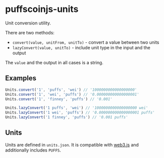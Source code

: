 # puffscoinjs-units

Unit conversion utility.

There are two methods:

- `convert(value, unitFrom, unitTo)` - convert a value between two units
- `lazyConvert(value, unitTo)` - include unit type in the input and the output

The `value` and the output in all cases is a string.

## Examples

```js
Units.convert('1', 'puffs', 'wei') // '1000000000000000000'
Units.convert('1', 'wei', 'puffs') // '0.000000000000000001'
Units.convert('1', 'finney', 'puffs') // '0.001'

Units.lazyConvert('1 puffs', 'wei') // '1000000000000000000 wei'
Units.lazyConvert('1 wei', 'puffs') // '0.000000000000000001 puffs'
Units.lazyConvert('1 finney', 'puffs') // '0.001 puffs'
```

## Units

Units are defined in `units.json`. It is compatible with [web3.js](https://github.com/puffscoin/web3.js) and additionally includes `PUFFS`.
